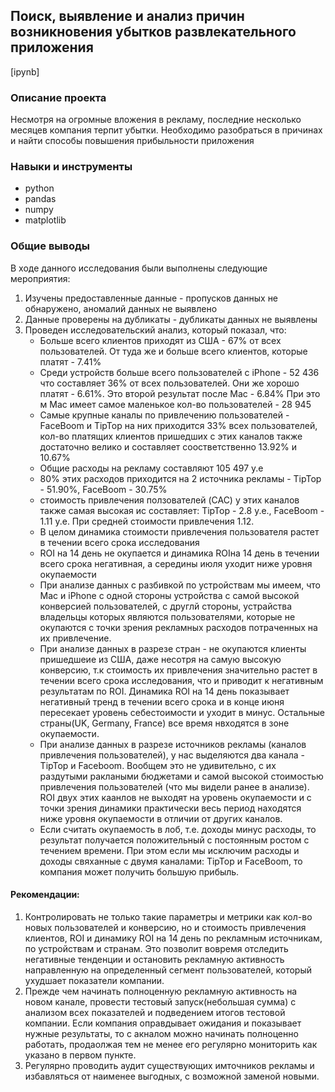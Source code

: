 ## 	Поиск, выявление и анализ причин возникновения убытков развлекательного приложения
[ipynb]  

### Описание проекта
Несмотря на огромные вложения в рекламу, последние несколько месяцев компания терпит убытки. 
Необходимо разобраться в причинах и найти способы повышения прибыльности приложения


### Навыки и инструменты
- python 
- pandas 
- numpy
- matplotlib


### Общие выводы
  В ходе данного исследования были выполнены следующие мероприятия:
1. Изучены предоставленные данные - пропусков данных не обнаружено, аномалий данных не выявлено
2. Данные проверены на дубликаты - дубликаты данных не выявлены
3. Проведен исследовательский анализ, который показал, что:
    - Больше всего клиентов приходят из США - 67% от всех пользователей. От туда же и больше всего клиентов, которые платят - 7.41%
    - Среди устройств больше всего пользователей с iPhone - 52 436 что составляет 36% от всех пользователей. Они же хорошо платят - 6.61%. Это второй результат после Mac - 6.84% При это м Mac имеет самое маленькое кол-во пользователей - 28 945
    - Самые крупные каналы по привлечению пользователей - FaceBoom и TipTop на них приходится 33% всех пользователей, кол-во платящих клиентов пришедших с этих каналов также достаточно велико и составляет соостветственно 13.92% и 10.67%
    - Общие расходы на рекламу составляют 105 497 у.е
    - 80% этих расходов приходится на 2 источника рекламы - TipTop - 51.90%, FaceBoom - 30.75%
    - стоимость привлечения ползователей (CAC) у этих каналов также самая высокая ис составляет: TipTop - 2.8 у.е., FaceBoom - 1.11 у.е. При средней стоимости привлечения 1.12.
    - В целом динамика стоимости привлечения пользователя растет в течении всего срока исследования
    - ROI на 14 день не окупается и динамика ROIна 14 день в течении всего срока негативная, а  середины июля уходит ниже уровня окупаемости
    - При анализе данных с разбивкой по устройствам мы имеем, что Mac и iPhone с одной стороны устройства с самой высокой конверсией     пользователей, с друглй стороны, устрайства владельцы которых являются пользователями, которые не окупаются с точки зрения рекламных расходов потраченных на их привлечение. 
    - При анализе данных в разрезе стран - не окупаются клиенты пришедшеие из США, даже несотря на самую высокую конверсию, т.к стоимость их привлечения значительно растет в течении всего срока исследования, что и приводит к негативным результатам по ROI. Динамика ROI на 14 день показывает негативный тренд в течении всего срока и в конце июня пересекает уровень себестоимости и уходит в минус. Остальные страны(UK, Germany, France) все время нвходятся в зоне окупаемости.
    - При анализе данных в разрезе источников рекламы (каналов привлечения пользователей), у нас выделяются два канала - TipTop и Faceboom. Вообщем это не удивительно, с их раздутыми раклаными бюджетами и самой высокой стоимостью привлечения пользователей (что мы видели ранее в анализе). ROI двух этих каанлов не выходят на уровень окупаемости и с точки зрения динамики практически весь период находятся ниже уровня окупаемости в отличии от других каналов.  
    - Если считать окупаемость в лоб, т.е. доходы минус расходы, то результат получается положительный с постоянным ростом с течением времени.
    При этом если мы исключим расходы и доходы свяханные с двумя каналами: TipTop и FaceBoom, то компания может получить большую прибыль.  
#### Рекомендации:
1. Контролировать не только такие параметры и метрики как кол-во новых пользователей и конверсию, но и стоимость привлечения клиентов, ROI и динамику ROI на 14 день по рекламным источникам, по устройствам и странам. Это позволит вовремя отследить негативные тенденции и остановить рекламную активность направленную на определенный сегмент пользователей, который ухудшает показатели компании.
2. Прежде чем начинать полноценную рекламную активность на новом канале, провести тестовый запуск(небольшая сумма) с анализом всех показателей и подведением итогов тестовой компании. Если компания оправдывает ожидания и показывает нужные результаты, то с акналом можно начинать полноценно работать, продаолжая тем не менее его регулярно мониторить как указано в первом пункте.
3. Регулярно проводить аудит существующих имточников рекламы и избавляться от наименее выгодных, с возможной заменой новыми.  
